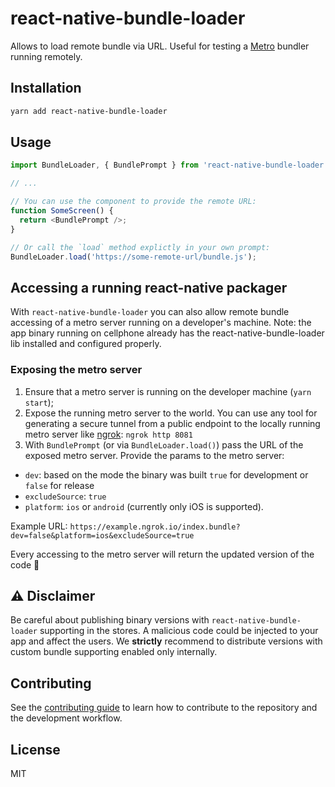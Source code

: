 # react-native-bundle-loader

Allows to load remote bundle via URL.
Useful for testing a [Metro](https://github.com/facebook/metro) bundler running remotely.

## Installation

```sh
yarn add react-native-bundle-loader
```

## Usage

```js
import BundleLoader, { BundlePrompt } from 'react-native-bundle-loader';

// ...

// You can use the component to provide the remote URL:
function SomeScreen() {
  return <BundlePrompt />;
}

// Or call the `load` method explictly in your own prompt:
BundleLoader.load('https://some-remote-url/bundle.js');
```

## Accessing a running react-native packager

With `react-native-bundle-loader` you can also allow remote bundle accessing of a metro server running on a developer's machine.
Note: the app binary running on cellphone already has the react-native-bundle-loader lib installed and configured properly.


### Exposing the metro server

1. Ensure that a metro server is running on the developer machine (`yarn start`);
2. Expose the running metro server to the world. You can use any tool for generating a secure tunnel from a public endpoint to the locally running metro server like [ngrok](https://ngrok.com/):  `ngrok http 8081`
3. With `BundlePrompt` (or via `BundleLoader.load()`) pass the URL of the exposed metro server. Provide the params to the metro server:
  - `dev`: based on the mode the binary was built `true` for development or `false` for release
  - `excludeSource`: `true`
  - `platform`: `ios` or `android` (currently only iOS is supported).

Example URL: `https://example.ngrok.io/index.bundle?dev=false&platform=ios&excludeSource=true`

Every accessing to the metro server will return the updated version of the code :slightly_smiling_face:

## :warning: Disclaimer

Be careful about publishing binary versions with `react-native-bundle-loader` supporting in the stores. A malicious code could be injected to your app and affect the users. We **strictly** recommend to distribute versions with custom bundle supporting enabled only internally.

## Contributing

See the [contributing guide](CONTRIBUTING.md) to learn how to contribute to the repository and the development workflow.

## License

MIT
